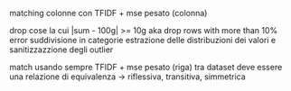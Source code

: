 
matching colonne con TFIDF + mse pesato (colonna)

drop cose la cui |sum - 100g| >= 10g aka drop rows with more than 10% error
suddivisione in categorie
estrazione delle distribuzioni dei valori e sanitizzazzione degli outlier

match usando sempre TFIDF + mse pesato (riga) tra dataset deve essere una relazione di equivalenza -> riflessiva, transitiva, simmetrica